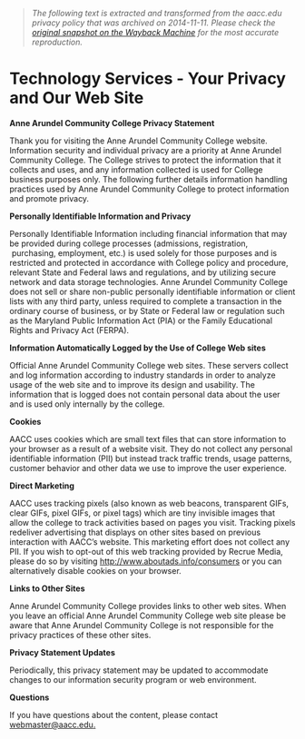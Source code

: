 > *The following text is extracted and transformed from the aacc.edu privacy policy that was archived on 2014-11-11. Please check the [original snapshot on the Wayback Machine](https://web.archive.org/web/20141111053735id_/http%3A//www.aacc.edu/technology/privacy.cfm) for the most accurate reproduction.*

# Technology Services - Your Privacy and Our Web Site

**Anne Arundel Community College Privacy Statement**

Thank you for visiting the Anne Arundel Community College website. Information security and individual privacy are a priority at Anne Arundel Community College. The College strives to protect the information that it collects and uses, and any information collected is used for College business purposes only. The following further details information handling practices used by Anne Arundel Community College to protect information and promote privacy.

 **Personally Identifiable Information and Privacy**

Personally Identifiable Information including financial information that may be provided during college processes (admissions, registration,  purchasing, employment, etc.) is used solely for those purposes and is restricted and protected in accordance with College policy and procedure, relevant State and Federal laws and regulations, and by utilizing secure network and data storage technologies. Anne Arundel Community College does not sell or share non-public personally identifiable information or client lists with any third party, unless required to complete a transaction in the ordinary course of business, or by State or Federal law or regulation such as the Maryland Public Information Act (PIA) or the Family Educational Rights and Privacy Act (FERPA).

 **Information Automatically Logged by the Use of College Web sites**

Official Anne Arundel Community College web sites. These servers collect and log information according to industry standards in order to analyze usage of the web site and to improve its design and usability. The information that is logged does not contain personal data about the user and is used only internally by the college. 

 **Cookies**

AACC uses cookies which are small text files that can store information to your browser as a result of a website visit. They do not collect any personal identifiable information (PII) but instead track traffic trends, usage patterns, customer behavior and other data we use to improve the user experience.  

 **Direct Marketing**

AACC uses tracking pixels (also known as web beacons, transparent GIFs, clear GIFs, pixel GIFs, or pixel tags) which are tiny invisible images that allow the college to track activities based on pages you visit. Tracking pixels redeliver advertising that displays on other sites based on previous interaction with AACC’s website. This marketing effort does not collect any PII. If you wish to opt-out of this web tracking provided by Recrue Media, please do so by visiting <http://www.aboutads.info/consumers> or you can alternatively disable cookies on your browser.  

 **Links to Other Sites**

Anne Arundel Community College provides links to other web sites. When you leave an official Anne Arundel Community College web site please be aware that Anne Arundel Community College is not responsible for the privacy practices of these other sites.

 **Privacy Statement Updates**

Periodically, this privacy statement may be updated to accommodate changes to our information security program or web environment.

 **Questions**

If you have questions about the content, please contact [webmaster@aacc.edu.](mailto:webmaster@aacc.edu "Email the webmaster")   
